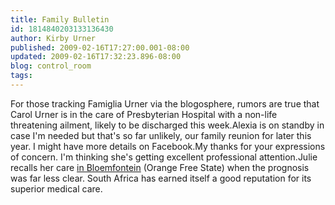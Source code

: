 ```yaml
---
title: Family Bulletin
id: 1814840203133136430
author: Kirby Urner
published: 2009-02-16T17:27:00.001-08:00
updated: 2009-02-16T17:32:23.896-08:00
blog: control_room
tags: 
---
```


For those tracking Famiglia Urner via the blogosphere, rumors are true that Carol Urner is in the care of Presbyterian Hospital with a non-life threatening ailment, likely to be discharged this week.Alexia is on standby in case I'm needed but that's so far unlikely, our family reunion for later this year.  I might have more details on Facebook.My thanks for your expressions of concern.  I'm thinking she's getting excellent professional attention.Julie recalls her care [in Bloemfontein](http://www.places.co.za/html/bloemfontein.html) (Orange Free State) when the prognosis was far less clear.  South Africa has earned itself a good reputation for its superior medical care.